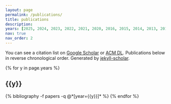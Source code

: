 ```yaml
---
layout: page
permalink: /publications/
title: publications
description:
years: [2025, 2024, 2023, 2022, 2021, 2020, 2016, 2015, 2014, 2013, 2012, 2011, 2010, 2009, 2008, 2007, 2006, 2005, 2004, 2003, 2002, 2001, 1997]
nav: true
nav_order: 2
---
```


 You can see a citation list on <a href="https://scholar.google.com/citations?user=csgUXLsAAAAJ&hl=en&oi=ao">Google Scholar</a> or <a href="https://dl.acm.org/author_page.cfm?id=81100632765&CFID=751179540&CFTOKEN=24574490">ACM DL</a>. Publications below in reverse chronological order. Generated by <a href="https://github.com/inukshuk/jekyll-scholar">jekyll-scholar</a>.
 
 <div class="publications">

{% for y in page.years %}
  <h2 class="year">{{y}}</h2>
  {% bibliography -f papers -q @*[year={{y}}]* %}
{% endfor %}

</div>
